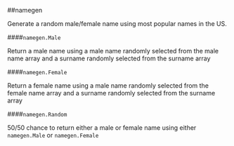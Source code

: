 ##namegen

Generate a random male/female name using most popular names in the US.

####`namegen.Male`

Return a male name using a male name randomly selected from the male name array and a surname randomly selected from the surname array

####`namegen.Female`

Return a female name using a male name randomly selected from the female name array and a surname randomly selected from the surname array

####`namegen.Random`

50/50 chance to return either a male or female name using either `namegen.Male` or `namegen.Female`
